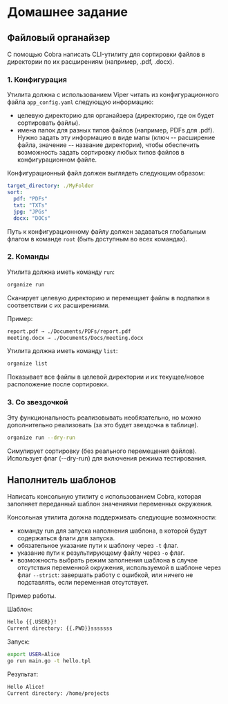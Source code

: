 # Домашнее задание

## Файловый органайзер

С помощью Cobra написать CLI-утилиту для сортировки файлов
в директории по их расширениям (например, .pdf, .docx).

### 1. Конфигурация

Утилита должна с использованием Viper читать
из конфигурационного файла `app_config.yaml` следующую информацию:

- целевую директорию для органайзера (директорию,
  где он будет сортировать файлы).
- имена папок для разных типов файлов (например, PDFs для .pdf).
  Нужно задать эту информацию в виде мапы (ключ -- расширение файла,
  значение -- название директории),
  чтобы обеспечить возможность задать сортировку любых типов
  файлов в конфигурационном файле.

Конфигурационный файл должен выглядеть следующим образом:

```yaml
target_directory: ./MyFolder
sort:
  pdf: "PDFs"
  txt: "TXTs"
  jpg: "JPGs"
  docx: "DOCs"
```

Путь к конфигурационному файлу должен задаваться глобальным флагом в команде `root`
(быть доступным во всех командах).

### 2. Команды

Утилита должна иметь команду `run`:

```bash
organize run
```

Сканирует целевую директорию и перемещает файлы
в подпапки в соответствии с их расширениями.

Пример:

```bash
report.pdf → ./Documents/PDFs/report.pdf
meeting.docx → ./Documents/Docs/meeting.docx
```

Утилита должна иметь команду `list`:

```bash
organize list
```

Показывает все файлы в целевой директории
и их текущее/новое расположение после сортировки.

### 3. Со звездочкой

Эту функциональность реализовывать необязательно,
но можно дополнительно реализовать
(за это будет звездочка в таблице).

```bash
organize run --dry-run
```

Симулирует сортировку (без реального перемещения файлов).
Использует флаг (--dry-run) для включения режима тестирования.

## Наполнитель шаблонов

Написать консольную утилиту с использованием Cobra,
которая заполняет переданный шаблон значениями переменных окружения.

Консольная утилита должна поддерживать следующие возможности:

- команду run для запуска наполнения шаблона,
  в которой будут содержаться флаги для запуска.
- обязательное указание пути к шаблону через `-t` флаг.
- указание пути к результирующему файлу через `-o` флаг.
- возможность выбрать режим заполнения шаблона
  в случае отсутствия переменной окружения,
  используемой в шаблоне через флаг `--strict`:
  завершать работу с ошибкой, или ничего не подставлять,
  если переменная отсутствует.

Пример работы.

Шаблон:

```bash
Hello {{.USER}}!
Current directory: {{.PWD}}sssssss
```

Запуск:

```bash
export USER=Alice
go run main.go -t hello.tpl
```

Результат:

```bash
Hello Alice!
Current directory: /home/projects
```
